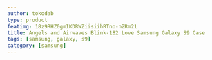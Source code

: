 ```yaml
---
author: tokodab
type: product
featimg: 18z9RHZ0gmIKDRWZiisiihRTno-nZRm21
title: Angels and Airwaves Blink-182 Love Samsung Galaxy S9 Case
tags: [samsung, galaxy, s9]
category: [samsung]
---
```

